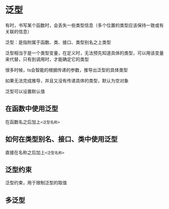 <!--
 * @Descripttion: 
 * @version: 
 * @Author: WangQing
 * @email: 2749374330@qq.com
 * @Date: 2020-01-17 10:57:10
 * @LastEditors: WangQing
 * @LastEditTime: 2020-01-17 12:19:13
 -->
# 泛型

有时，书写某个函数时，会丢失一些类型信息（多个位置的类型应该保持一致或有关联的信息）

泛型：是指附属于函数、类、接口、类型别名之上类型

泛型相当于是一个类型变量，在定义时，无法预先知道具体的类型，可以用该变量来代替，只有到调用时，才能确定它的类型

很多时候，ts会智能的根据传递的参数，推导出泛型的具体类型

如果无法完成推导，并且又没有传递具体的类型，默认为空对象

泛型可以设置默认值

## 在函数中使用泛型

在函数名之后加上```<泛型名称>```

## 如何在类型别名、接口、类中使用泛型

直接在名称之后加上```<泛型名称>```

## 泛型约束

泛型约束，用于限制泛型的取值

## 多泛型